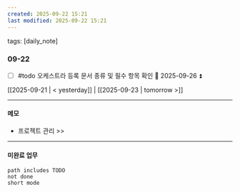 ```yaml
---
created: 2025-09-22 15:21
last modified: 2025-09-22 15:21
---
```

tags: [daily_note]

### 09-22
- [ ] #todo 오케스트라 등록 문서 종류 및 필수 항목 확인 📅 2025-09-26 ⏫ 

[[2025-09-21 | < yesterday]] | [[2025-09-23 | tomorrow >]]

---
#### 메모
-  프로젝트 관리 >> 

---

#### 미완료 업무
```tasks
path includes TODO
not done
short mode
```
